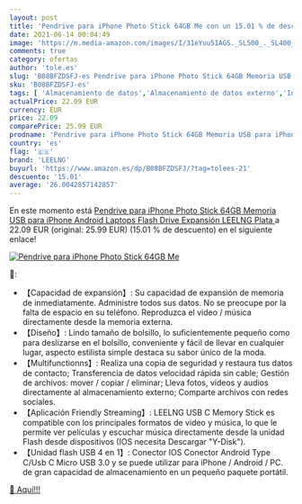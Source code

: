 ```yaml
---
layout: post
title: 'Pendrive para iPhone Photo Stick 64GB Me con un 15.01 % de descuento'
date: 2021-06-14 00:04:49
image: 'https://m.media-amazon.com/images/I/31eYuu5IAGS._SL500_._SL400_.jpg'
comments: true
category: ofertas
author: 'tole.es'
slug: 'B08BFZDSFJ-es Pendrive para iPhone Photo Stick 64GB Memoria USB para...'
sku: 'B08BFZDSFJ-es'
tags: [ 'Almacenamiento de datos','Almacenamiento de datos externo','Informática','Memorias USB','iphone','leelng', ]
actualPrice: 22.09 EUR
currency: EUR
price: 22.09
comparePrice: 25.99 EUR
prodname: 'Pendrive para iPhone Photo Stick 64GB Memoria USB para iPhone Android Laptops Flash Drive Expansión LEELNG  Plata '
country: 'es'
flag: '🇪🇸'
brand: 'LEELNG'
buyurl: 'https://www.amazon.es/dp/B08BFZDSFJ/?tag=tolees-21'
descuento: '15.01'
average: '26.0042857142857'
---
```


En este momento está [Pendrive para iPhone Photo Stick 64GB Memoria USB para iPhone Android Laptops Flash Drive Expansión LEELNG  Plata ](https://www.amazon.es/dp/B08BFZDSFJ/?tag=tolees-21) a 22.09 EUR (original: 25.99 EUR) (15.01 %  de descuento) en el siguiente enlace!

[![Pendrive para iPhone Photo Stick 64GB Me](https://m.media-amazon.com/images/I/31eYuu5IAGS._SL500_._SL400_.jpg)](https://www.amazon.es/dp/B08BFZDSFJ/?tag=tolees-21)

🔎:

- 【Capacidad de expansión】: Su capacidad de expansión de memoria de inmediatamente. Administre todos sus datos. No se preocupe por la falta de espacio en su teléfono. Reproduzca el video / música directamente desde la memoria externa.
- 【Diseño】: Lindo tamaño de bolsillo, lo suficientemente pequeño como para deslizarse en el bolsillo, conveniente y fácil de llevar en cualquier lugar, aspecto estilista simple destaca su sabor único de la moda.
- 【Multifunctionns】: Realiza una copia de seguridad y restaura tus datos de contacto; Transferencia de datos velocidad rápida sin cable; Gestión de archivos: mover / copiar / eliminar; Lleva fotos, videos y audios directamente al almacenamiento externo; Comparte archivos con redes sociales.
- 【Aplicación Friendly Streaming】: LEELNG USB C Memory Stick es compatible con los principales formatos de video y música, lo que le permite ver películas y escuchar música directamente desde la unidad Flash desde dispositivos (IOS necesita Descargar "Y-Disk").
- 【Unidad flash USB 4 en 1】: Conector IOS Conector Android Type C/Usb C Micro USB 3.0 y se puede utilizar para iPhone / Android / PC. de gran capacidad de almacenamiento en un pequeño paquete portátil.

[🛒 Aquí!!!](https://www.amazon.es/dp/B08BFZDSFJ/?tag=tolees-21)
